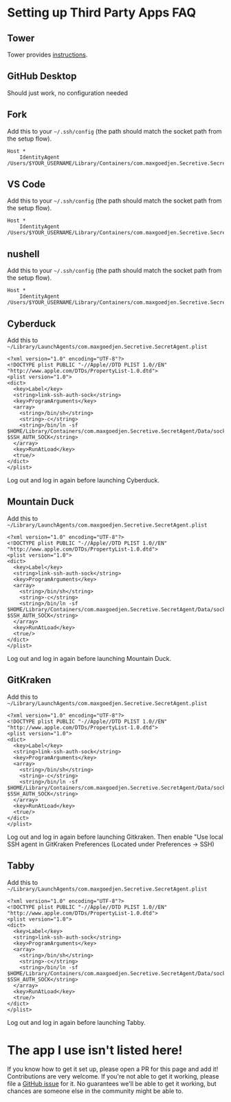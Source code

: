 # Setting up Third Party Apps FAQ

## Tower

Tower provides [instructions](https://www.git-tower.com/help/mac/integration/environment).

## GitHub Desktop

Should just work, no configuration needed

## Fork

Add this to your `~/.ssh/config` (the path should match the socket path from the setup flow).

```
Host *
	IdentityAgent /Users/$YOUR_USERNAME/Library/Containers/com.maxgoedjen.Secretive.SecretAgent/Data/socket.ssh
```

## VS Code

Add this to your `~/.ssh/config` (the path should match the socket path from the setup flow).

```
Host *
	IdentityAgent /Users/$YOUR_USERNAME/Library/Containers/com.maxgoedjen.Secretive.SecretAgent/Data/socket.ssh
```

## nushell

Add this to your `~/.ssh/config` (the path should match the socket path from the setup flow).

```
Host *
	IdentityAgent /Users/$YOUR_USERNAME/Library/Containers/com.maxgoedjen.Secretive.SecretAgent/Data/socket.ssh
```

## Cyberduck

Add this to `~/Library/LaunchAgents/com.maxgoedjen.Secretive.SecretAgent.plist`

```
<?xml version="1.0" encoding="UTF-8"?>
<!DOCTYPE plist PUBLIC "-//Apple//DTD PLIST 1.0//EN" "http://www.apple.com/DTDs/PropertyList-1.0.dtd">
<plist version="1.0">
<dict>
  <key>Label</key>
  <string>link-ssh-auth-sock</string>
  <key>ProgramArguments</key>
  <array>
    <string>/bin/sh</string>
    <string>-c</string>
    <string>/bin/ln -sf $HOME/Library/Containers/com.maxgoedjen.Secretive.SecretAgent/Data/socket.ssh $SSH_AUTH_SOCK</string>
  </array>
  <key>RunAtLoad</key>
  <true/>
</dict>
</plist>
```

Log out and log in again before launching Cyberduck.

## Mountain Duck

Add this to `~/Library/LaunchAgents/com.maxgoedjen.Secretive.SecretAgent.plist`

```
<?xml version="1.0" encoding="UTF-8"?>
<!DOCTYPE plist PUBLIC "-//Apple//DTD PLIST 1.0//EN" "http://www.apple.com/DTDs/PropertyList-1.0.dtd">
<plist version="1.0">
<dict>
  <key>Label</key>
  <string>link-ssh-auth-sock</string>
  <key>ProgramArguments</key>
  <array>
    <string>/bin/sh</string>
    <string>-c</string>
    <string>/bin/ln -sf $HOME/Library/Containers/com.maxgoedjen.Secretive.SecretAgent/Data/socket.ssh $SSH_AUTH_SOCK</string>
  </array>
  <key>RunAtLoad</key>
  <true/>
</dict>
</plist>
```

Log out and log in again before launching Mountain Duck.

## GitKraken

Add this to `~/Library/LaunchAgents/com.maxgoedjen.Secretive.SecretAgent.plist`

```
<?xml version="1.0" encoding="UTF-8"?>
<!DOCTYPE plist PUBLIC "-//Apple//DTD PLIST 1.0//EN" "http://www.apple.com/DTDs/PropertyList-1.0.dtd">
<plist version="1.0">
<dict>
  <key>Label</key>
  <string>link-ssh-auth-sock</string>
  <key>ProgramArguments</key>
  <array>
    <string>/bin/sh</string>
    <string>-c</string>
    <string>/bin/ln -sf $HOME/Library/Containers/com.maxgoedjen.Secretive.SecretAgent/Data/socket.ssh $SSH_AUTH_SOCK</string>
  </array>
  <key>RunAtLoad</key>
  <true/>
</dict>
</plist>
```

Log out and log in again before launching Gitkraken. Then enable "Use local SSH agent in GitKraken Preferences (Located under Preferences -> SSH)

## Tabby

Add this to `~/Library/LaunchAgents/com.maxgoedjen.Secretive.SecretAgent.plist`

```
<?xml version="1.0" encoding="UTF-8"?>
<!DOCTYPE plist PUBLIC "-//Apple//DTD PLIST 1.0//EN" "http://www.apple.com/DTDs/PropertyList-1.0.dtd">
<plist version="1.0">
<dict>
  <key>Label</key>
  <string>link-ssh-auth-sock</string>
  <key>ProgramArguments</key>
  <array>
    <string>/bin/sh</string>
    <string>-c</string>
    <string>/bin/ln -sf $HOME/Library/Containers/com.maxgoedjen.Secretive.SecretAgent/Data/socket.ssh $SSH_AUTH_SOCK</string>
  </array>
  <key>RunAtLoad</key>
  <true/>
</dict>
</plist>
```

Log out and log in again before launching Tabby.

# The app I use isn't listed here!

If you know how to get it set up, please open a PR for this page and add it! Contributions are very welcome.
If you're not able to get it working, please file a [GitHub issue](https://github.com/maxgoedjen/secretive/issues/new) for it. No guarantees we'll be able to get it working, but chances are someone else in the community might be able to.
